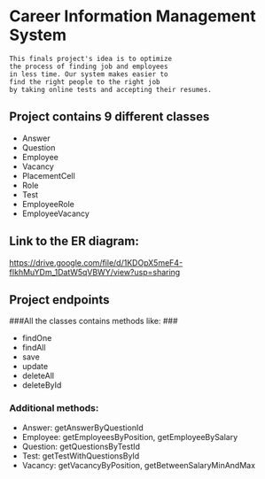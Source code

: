 # Career Information Management System #

    This finals project's idea is to optimize
    the process of finding job and employees 
    in less time. Our system makes easier to 
    find the right people to the right job 
    by taking online tests and accepting their resumes.

## Project contains 9 different classes ##

* Answer
* Question
* Employee
* Vacancy
* PlacementCell
* Role
* Test
* EmployeeRole
* EmployeeVacancy

## Link to the ER diagram: ##

  https://drive.google.com/file/d/1KDOpX5meF4-fIkhMuYDm_1DatW5qVBWY/view?usp=sharing

## Project endpoints ##
###All the classes contains methods like: ###
* findOne
* findAll
* save
* update
* deleteAll
* deleteById

### Additional methods: ###
* Answer: getAnswerByQuestionId
* Employee: getEmployeesByPosition, getEmployeeBySalary
* Question: getQuestionsByTestId
* Test: getTestWithQuestionsById
* Vacancy: getVacancyByPosition, getBetweenSalaryMinAndMax
    
    
